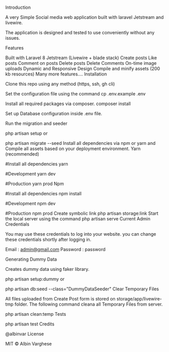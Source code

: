 Introduction

A very Simple Social media web application built with laravel Jetstream and livewire.

The application is designed and tested to use conveniently without any issues.

Features

Built with Laravel 8
Jetstream (Livewire + blade stack)
Create posts
Like posts
Comment on posts
Delete posts
Delete Comments
On-time image uploads
Dynamic and Responsive Design
Compile and minify assets (200 kb resources)
Many more features....
Installation

Clone this repo using any method (https, ssh, gh cli)

Set the configuration file using the command cp .env.example .env

Install all required packages via composer. composer install

Set up Database configuration inside .env file.

Run the migration and seeder

php artisan setup
or

php artisan migrate --seed
Install all dependencies via npm or yarn and Compile all assets based on your deployment environment.
Yarn (recommended)

#Install all dependencies
yarn

#Development
yarn dev

#Production
yarn prod
Npm

#Install all dependencies
npm install

#Development
npm dev

#Production
npm prod
Create symbolic link
php artisan storage:link
Start the local server using the command
php artisan serve
Current Admin Credentials

You may use these credentials to log into your website. you can change these credentials shortly after logging in.

Email : admin@gmail.com
Password : password

Generating Dummy Data

Creates dummy data using faker library.

php artisan setup:dummy
or

php artisan db:seed --class="DummyDataSeeder"
Clear Temporary Files

All files uploaded from Create Post form is stored on storage/app/livewire-tmp folder. The following command cleana all Temporary Files from server.

php artisan clean:temp
Tests

php artisan test
Credits

@albinvar
License

MIT © Albin Varghese
